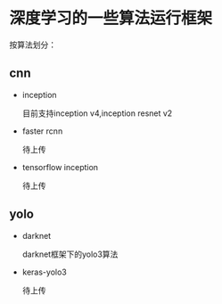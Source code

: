 # 深度学习的一些算法运行框架

按算法划分：

## cnn

- inception

  目前支持inception v4,inception resnet v2

- faster rcnn

  待上传

- tensorflow inception

  待上传

## yolo
- darknet

  darknet框架下的yolo3算法

- keras-yolo3

  待上传


